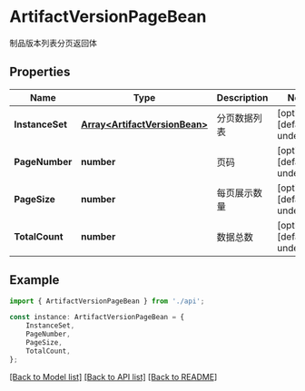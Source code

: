 # ArtifactVersionPageBean

制品版本列表分页返回体

## Properties

Name | Type | Description | Notes
------------ | ------------- | ------------- | -------------
**InstanceSet** | [**Array&lt;ArtifactVersionBean&gt;**](ArtifactVersionBean.md) | 分页数据列表 | [optional] [default to undefined]
**PageNumber** | **number** | 页码 | [optional] [default to undefined]
**PageSize** | **number** | 每页展示数量 | [optional] [default to undefined]
**TotalCount** | **number** | 数据总数 | [optional] [default to undefined]

## Example

```typescript
import { ArtifactVersionPageBean } from './api';

const instance: ArtifactVersionPageBean = {
    InstanceSet,
    PageNumber,
    PageSize,
    TotalCount,
};
```

[[Back to Model list]](../README.md#documentation-for-models) [[Back to API list]](../README.md#documentation-for-api-endpoints) [[Back to README]](../README.md)
